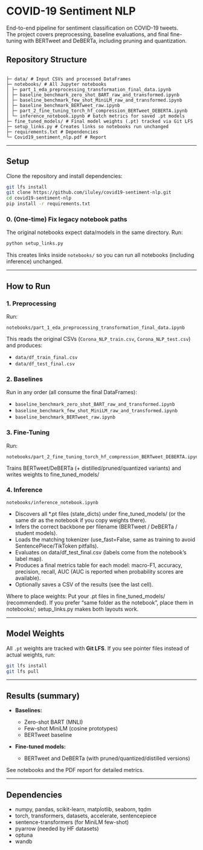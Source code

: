# COVID-19 Sentiment NLP

End-to-end pipeline for sentiment classification on COVID-19 tweets.  
The project covers preprocessing, baseline evaluations, and final fine-tuning with BERTweet and DeBERTa, including pruning and quantization.


##  Repository Structure
```

├─ data/ # Input CSVs and processed DataFrames
├─ notebooks/ # All Jupyter notebooks
│ ├─ part_1_eda_preprocessing_transformation_final_data.ipynb
│ ├─ baseline_benchmark_zero_shot_BART_raw_and_transformed.ipynb
│ ├─ baseline_benchmark_few_shot_MiniLM_raw_and_transformed.ipynb
│ ├─ baseline_benchmark_BERTweet_raw.ipynb
│ ├─ part_2_fine_tuning_torch_hf_compression_BERTweet_DEBERTA.ipynb
│ └─ inference_notebook.ipynb # batch metrics for saved .pt models
├─ fine_tuned_models/ # Final model weights (.pt) tracked via Git LFS
├─ setup_links.py # Creates links so notebooks run unchanged
├─ requirements.txt # Dependencies
└─ Covid19_sentiment_nlp.pdf # Report

````

---

##  Setup

Clone the repository and install dependencies:

```bash
git lfs install
git clone https://github.com/iluley/covid19-sentiment-nlp.git
cd covid19-sentiment-nlp
pip install -r requirements.txt
````

### 0. (One-time) Fix legacy notebook paths

The original notebooks expect data/models in the same directory. Run:

```bash
python setup_links.py
```

This creates links inside `notebooks/` so you can run all notebooks (including inference) unchanged.

---

##  How to Run

### 1. Preprocessing

Run:

```
notebooks/part_1_eda_preprocessing_transformation_final_data.ipynb
```

This reads the original CSVs (`Corona_NLP_train.csv`, `Corona_NLP_test.csv`) and produces:

* `data/df_train_final.csv`
* `data/df_test_final.csv`

### 2. Baselines

Run in any order (all consume the final DataFrames):

* `baseline_benchmark_zero_shot_BART_raw_and_transformed.ipynb`
* `baseline_benchmark_few_shot_MiniLM_raw_and_transformed.ipynb`
* `baseline_benchmark_BERTweet_raw.ipynb`

### 3. Fine-Tuning

Run:

```
notebooks/part_2_fine_tuning_torch_hf_compression_BERTweet_DEBERTA.ipynb
```

Trains BERTweet/DeBERTa (+ distilled/pruned/quantized variants) and writes weights to fine_tuned_models/


### 4. Inference

```
notebooks/inference_notebook.ipynb
```

* Discovers all *.pt files (state_dicts) under fine_tuned_models/ (or the same dir as the notebook if you copy weights there).
* Infers the correct backbone per filename (BERTweet / DeBERTa / student models).
* Loads the matching tokenizer (use_fast=False, same as training to avoid SentencePiece/TikToken pitfalls).
* Evaluates on data/df_test_final.csv (labels come from the notebook’s label map).
* Produces a final metrics table for each model: macro-F1, accuracy, precision, recall, AUC (AUC is reported when probability scores are available).
* Optionally saves a CSV of the results (see the last cell).

Where to place weights:
Put your .pt files in fine_tuned_models/ (recommended).
If you prefer “same folder as the notebook”, place them in notebooks/; setup_links.py makes both layouts work.


---

##  Model Weights

All `.pt` weights are tracked with **Git LFS**.
If you see pointer files instead of actual weights, run:

```bash
git lfs install
git lfs pull
```

---

##  Results (summary)

* **Baselines:**

  * Zero-shot BART (MNLI)
  * Few-shot MiniLM (cosine prototypes)
  * BERTweet baseline

* **Fine-tuned models:**

  * BERTweet and DeBERTa (with pruned/quantized/distilled versions)

See notebooks and the PDF report for detailed metrics.

---

##  Dependencies

* numpy, pandas, scikit-learn, matplotlib, seaborn, tqdm
* torch, transformers, datasets, accelerate, sentencepiece
* sentence-transformers (for MiniLM few-shot)
* pyarrow (needed by HF datasets)
* optuna
* wandb
